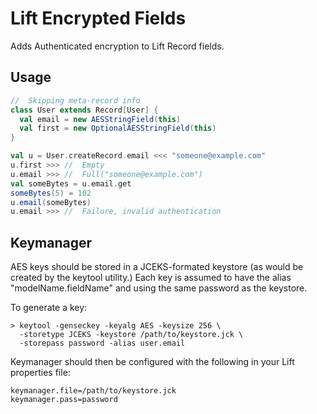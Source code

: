 # Lift Encrypted Fields

Adds Authenticated encryption to Lift Record fields.

## Usage
```scala
//  Skipping meta-record info
class User extends Record[User] {
  val email = new AESStringField(this)
  val first = new OptionalAESStringField(this)
}

val u = User.createRecord.email <<< "someone@example.com"
u.first >>> //  Empty
u.email >>> //  Full("someone@example.com")
val someBytes = u.email.get
someBytes(5) = 102
u.email(someBytes)
u.email >>> //  Failure, invalid authentication
```

## Keymanager
AES keys should be stored in a JCEKS-formated keystore (as would be created by the keytool utility.) Each key is
assumed to have the alias "modelName.fieldName" and using the same password as the keystore.

To generate a key:
```
> keytool -genseckey -keyalg AES -keysize 256 \
  -storetype JCEKS -keystore /path/to/keystore.jck \
  -storepass password -alias user.email
```

Keymanager should then be configured with the following in your Lift properties file:
```
keymanager.file=/path/to/keystore.jck
keymanager.pass=password
```
